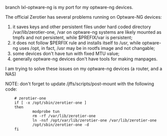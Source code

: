 branch lxl-optware-ng is my port for my optware-ng devices.

The official Zerotier has several problems running on Optware-NG devices:
1. it saves keys and other persistent files under hard coded directory
   /var/lib/zerotier-one, /var on optware-ng systems are likely mounted
   as tmpfs and not persistent, while $PREFIX/var is persistent;
2. it does not follow $PERFIX rule and installs itself to /usr, while 
   optware-ng uses /opt, in fact, /usr may be in rootfs image and not
   changable;
3. some devices don't have tun with fixed MTU value;
4. generally optware-ng devices don't have tools for making manpages.

I am trying to solve these issues on my optware-ng devices (a router, and
   a NAS)

NOTE: don't forget to update /jffs/scripts/post-mount with the following
      code:

        # zerotier-one
        if [ -x /opt/sbin/zerotier-one ]
        then
                modprobe tun
                rm -rf /var/lib/zerotier-one
                ln -nsf /opt/var/lib/zerotier-one /var/lib/zerotier-one
                /opt/sbin/zerotier-one -d
        fi

